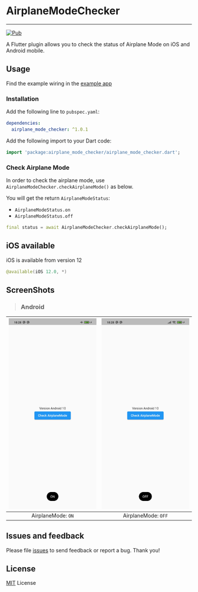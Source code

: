 # AirplaneModeChecker

------

[![Pub](https://img.shields.io/pub/v/airplane_mode_checker.svg)](https://pub.dev/packages/airplane_mode_checker)

A Flutter plugin allows you to check the status of Airplane Mode on iOS and Android mobile.

## Usage 
Find the example wiring in the [example app](https://github.com/14h4i/airplane_mode_checker/blob/master/example/lib/main.dart)
### Installation

Add the following line to `pubspec.yaml`:

```yaml
dependencies:
  airplane_mode_checker: ^1.0.1
```

Add the following import to your Dart code:

```dart
import 'package:airplane_mode_checker/airplane_mode_checker.dart';
```


### Check Airplane Mode

In order to check the airplane mode, use ```AirplaneModeChecker.checkAirplaneMode()``` as below.  

You will get the return `AirplaneModeStatus`:
- `AirplaneModeStatus.on`
- `AirplaneModeStatus.off`


```dart
final status = await AirplaneModeChecker.checkAirplaneMode();
```


## iOS available

iOS is available from version 12

```swift
@available(iOS 12.0, *)
```


## ScreenShots

> ### Android
| <img src="https://raw.githubusercontent.com/14h4i/airplane_mode_checker/master/screenshots/on.jpg" width="360" /> | <img src="https://raw.githubusercontent.com/14h4i/airplane_mode_checker/master/screenshots/off.jpg" width="360" /> |
| :------------: | :------------: |
| AirplaneMode: `ON` | AirplaneMode: `OFF` |



## Issues and feedback

Please file [issues](https://github.com/14h4i/airplane_mode_checker/issues) to send feedback or report a bug. Thank you!


## License

[MIT](https://mit-license.org) License

